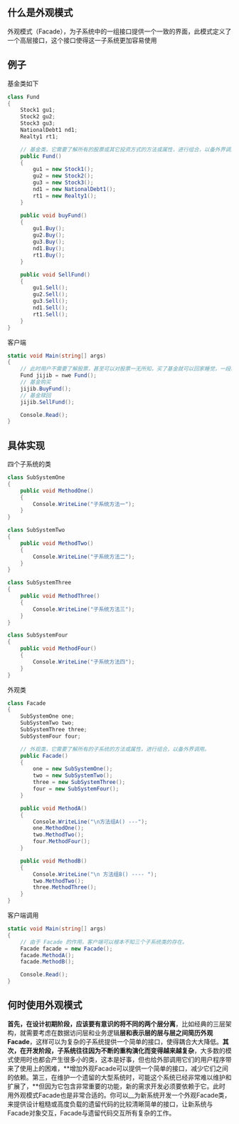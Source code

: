 ## 什么是外观模式
外观模式（Facade），为子系统中的一组接口提供一个一致的界面，此模式定义了一个高层接口，这个接口使得这一子系统更加容易使用

## 例子

基金类如下
```csharp
class Fund
{
    Stock1 gu1;
    Stock2 gu2;
    Stock3 gu3;
    NationalDebt1 nd1;
    Realty1 rt1;

    // 基金类，它需要了解所有的股票或其它投资方式的方法或属性，进行组合，以备外界调用。
    public Fund()
    {
        gu1 = new Stock1();
        gu2 = new Stock2();
        gu3 = new Stock3();
        nd1 = new NationalDebt1();
        rt1 = new Realty1();
    }

    public void buyFund()
    {
        gu1.Buy();
        gu2.Buy();
        gu3.Buy();
        nd1.Buy();
        rt1.Buy();
    }

    public void SellFund()
    {
        gu1.Sell();
        gu2.Sell();
        gu3.Sell();
        nd1.Sell();
        rt1.Sell();
    }
}
```
客户端
```csharp
static void Main(string[] args)
{
    // 此时用户不需要了解股票，甚至可以对股票一无所知，买了基金就可以回家睡觉，一段时间后再赎回就可以大把数钱。参与股票的具体买卖都由基金公司完成。客户端代码非常简洁明了。
    Fund jijib = nwe Fund();
    // 基金购买
    jijib.BuyFund();
    // 基金赎回
    jijib.SellFund();

    Console.Read();
}
```

## 具体实现

四个子系统的类
```csharp
class SubSystemOne
{
    public void MethodOne()
    {
        Console.WriteLine("子系统方法一");
    }
}

class SubSystemTwo
{
    public void MethodTwo()
    {
        Console.WriteLine("子系统方法二");
    }
}

class SubSystemThree
{
    public void MethodThree()
    {
        Console.WriteLine("子系统方法三");
    }
}

class SubSystemFour
{
    public void MethodFour()
    {
        Console.WriteLine("子系统方法四");
    }
}
```
外观类
```csharp
class Facade
{
    SubSystemOne one;
    SubSystemTwo two;
    SubSystemThree three;
    SubSystemFour four;

    // 外观类，它需要了解所有的子系统的方法或属性，进行组合，以备外界调用。
    public Facade()
    {
        one = new SubSystemOne();
        two = new SubSystemTwo();
        three = new SubSystemThree();
        four = new SubSystemFour();
    }

    public void MethodA()
    {
        Console.WriteLine("\n方法组A() ---");
        one.MethodOne();
        two.MethodTwo();
        four.MethodFour();
    }

    public void MethodB()
    {
        Console.WriteLine("\n 方法组B() ---- ");
        two.MethodTwo();
        three.MethodThree();
    }
}
```
客户端调用
```csharp
static void Main(string[] args)
{
    // 由于 Facade 的作用，客户端可以根本不知三个子系统类的存在。
    Facade facade = new Facade();
    facade.MethodA();
    facade.MethodB();

    Console.Read();
}
```

## 何时使用外观模式
**首先，在设计初期阶段，应该要有意识的将不同的两个层分离**，比如经典的三层架构，就需要考虑在数据访问层和业务逻辑**层和表示层的层与层之间简历外观Facade**，这样可以为复杂的子系统提供一个简单的接口，使得耦合大大降低。**其次，在开发阶段，子系统往往因为不断的重构演化而变得越来越复杂**，大多数的模式使用时也都会产生很多小的类，这本是好事，但也给外部调用它们的用户程序带来了使用上的困难，**增加外观Facade可以提供一个简单的接口，减少它们之间的依赖。第三，在维护一个遗留的大型系统时，可能这个系统已经非常难以维护和扩展了，**但因为它包含非常重要的功能，新的需求开发必须要依赖于它。此时用外观模式Facade也是非常合适的。你可以__为新系统开发一个外观Facade类，来提供设计粗糙或高度负载的遗留代码的比较清晰简单的接口，让新系统与Facade对象交互，Facade与遗留代码交互所有复杂的工作。

